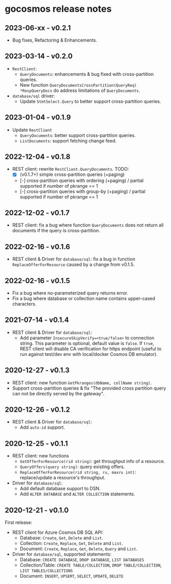 # gocosmos release notes

## 2023-06-xx - v0.2.1

- Bug fixes, Refactoring & Enhancements.

## 2023-03-14 - v0.2.0

- `RestClient`:
  - `QueryDocuments`: enhancements & bug fixed with cross-partition queries.
  - New function `QueryDocumentsCrossPartition(QueryReq) *RespQueryDocs` do address limitations of `QueryDocuments`.
- `database/sql` driver:
  - Update `StmtSelect.Query` to better support cross-partition queries.

## 2023-01-04 - v0.1.9

- Update `RestClient`
  - `QueryDocuments`: better support cross-partition queries.
  - `ListDocuments`: support fetching change feed.

## 2022-12-04 - v0.1.8

- REST client: rewrite `RestClient.QueryDocuments`. TODO:
  - [x] (v0.1.7+) simple cross-partition queries (+paging)
  - [-] cross-partition queries with ordering (+paging) / partial supported if number of pkrange == 1
  - [-] cross-partition queries with group-by (+paging) / partial supported if number of pkrange == 1

## 2022-12-02 - v0.1.7

- REST client: fix a bug where function `QueryDocuments` does not return all documents if the query is cross-partition.

## 2022-02-16 - v0.1.6

- REST client & Driver for `database/sql`: fix a bug in function `ReplaceOfferForResource` caused by a change from v0.1.5.

## 2022-02-16 - v0.1.5

- Fix a bug where no-parameterized query returns error.
- Fix a bug where database or collection name contains upper-cased characters.

## 2021-07-14 - v0.1.4

- REST client & Driver for `database/sql`:
  - Add parameter `InsecureSkipVerify=<true/false>` to connection string. This parameter is optional, default value is `false`.
    If `true`, REST client will disable CA verification for https endpoint (useful to run against test/dev env with local/docker Cosmos DB emulator).

## 2020-12-27 - v0.1.3

- REST client: new function `GetPkranges(dbName, collName string)`.
- Support cross-partition queries & fix "The provided cross partition query can not be directly served by the gateway".

## 2020-12-26 - v0.1.2

- REST client & Driver for `database/sql`:
  - Add `auto-id` support.

## 2020-12-25 - v0.1.1

- REST client: new functions
  - `GetOfferForResource(rid string)`: get throughput info of a resource.
  - `QueryOffers(query string)`: query existing offers.
  - `ReplaceOfferForResource(rid string, ru, maxru int)`: replace/update a resource's throughput.
- Driver for `database/sql`:
  - Add default database support to DSN.
  - Add `ALTER DATABASE` and `ALTER COLLECTION` statements.

## 2020-12-21 - v0.1.0

First release:
- REST client for Azure Cosmos DB SQL API:
  - Database: `Create`, `Get`, `Delete` and `List`.
  - Collection: `Create`, `Replace`, `Get`, `Delete` and `List`.
  - Document: `Create`, `Replace`, `Get`, `Delete`, `Query` and `List`.
- Driver for `database/sql`, supported statements:
  - Database: `CREATE DATABASE`, `DROP DATABASE`, `LIST DATABASES`
  - Collection/Table: `CREATE TABLE/COLLECTION`, `DROP TABLE/COLLECTION`, `LIST TABLES/COLLECTIONS`
  - Document: `INSERT`, `UPSERT`, `SELECT`, `UPDATE`, `DELETE`
